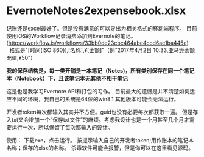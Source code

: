 # EvernoteNotes2expensebook.xlsx
记账还是excel最好了。但是没有满意的可以导出为相关格式的移动端程序。
目前使用iOS的Workflow记录消费添加到Evernote的笔记。(https://workflow.is/workflows/33bb0de23cbc464abe4ccd6ae1ba445e)
          格式是"[时间(ISO 860)],[名称],¥[金额]"（例“2017年4月2日 10:33,亚马逊余额充值,¥50”）

**我的保存结构是，每一类开销是一本笔记（Notes)，所有类别保存在同一个笔记本（Notebook）下，且该笔记本无其他不相干笔记**

这是也是我学习Evernote API和打包的习作。
目前最大的遗憾是并不清楚如何适应不同的环境，我自己的系统是64位的win8.1 其他版本可能会无法运行。

开发者token每次都输入其实并不方便。guid也没有必要每次都获取一遍。
但是存入txt又会增加一个“保存txt文件”的麻烦。考虑我设计也是一个月甚至几个月才需要运行一次，所以保留了每次都输入的设计。

使用：
下载exe，点击运行。
按提示输入自己的开发者token;用作账本的笔记本名称；保存的xlsx的名称。
杀毒软件可能会报警，但是你可以在这里看见源码。


